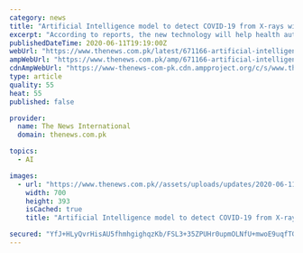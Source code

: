 ```yaml
---
category: news
title: "Artificial Intelligence model to detect COVID-19 from X-rays within seconds"
excerpt: "According to reports, the new technology will help health authorities in implementing contact tracing with a high degree of accuracy and to limit the spread of the virus"
publishedDateTime: 2020-06-11T19:19:00Z
webUrl: "https://www.thenews.com.pk/latest/671166-artificial-intelligence-model-to-detect-covid-19-from-x-rays-within-seconds-reports"
ampWebUrl: "https://www.thenews.com.pk/amp/671166-artificial-intelligence-model-to-detect-covid-19-from-x-rays-within-seconds-reports"
cdnAmpWebUrl: "https://www-thenews-com-pk.cdn.ampproject.org/c/s/www.thenews.com.pk/amp/671166-artificial-intelligence-model-to-detect-covid-19-from-x-rays-within-seconds-reports"
type: article
quality: 55
heat: 55
published: false

provider:
  name: The News International
  domain: thenews.com.pk

topics:
  - AI

images:
  - url: "https://www.thenews.com.pk//assets/uploads/updates/2020-06-11/671166_9564623_000_1r38y1_updates.jpg"
    width: 700
    height: 393
    isCached: true
    title: "Artificial Intelligence model to detect COVID-19 from X-rays within seconds"

secured: "YfJ+HLyQvrHisAU5fhmhgighqzKb/FSL3+35ZPUHr0upmOLNfU+mwoE9uqfTG9uq3TKitCb0Jori/6qm8STSuD+9qX1cpF23A6nJQGt5QrU1CHozPmHwcIT5WtKtizZYXQlOlZ14Hu4zMrpVum4/fLDXh9qXpF19sxHSxLLB9CF0WPX9gKXqjnlaYsF2h2fzInGAKLuvf77HyYm/cjIqfVH8R7diUZzRG1HIXK11B+AaesSjM/bkkm1cc9202xqzWw5JgfQXUfpwz0TDTGZMEdpIBtYSHjd+XHAal9vd6BCraEwUpKcKT6StguBPh6dt;yvKGEkyziQm20pZfWtbZdw=="
---
```


